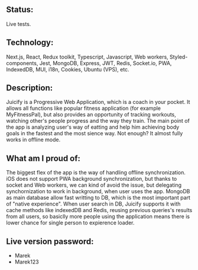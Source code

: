 <h2>Status:</h2>

Live tests.

<h2>Technology:</h2>

Next.js, React, Redux toolkit, Typescript, Javascript, Web workers, Styled-components, Jest, MongoDB, Express, JWT, Redis, Socket.io, PWA, IndexedDB, MUI, i18n, Cookies, Ubuntu (VPS), etc.

<h2>Description:</h2>

Juicify is a Progressive Web Application, which is a coach in your pocket. It allows all functions like popular fitness application (for example MyFitnessPal), but also provides an opportunity of tracking workouts, watching other's people progress and the way they train. The main point of the app is analyzing user's way of eatting and help him achieving body goals in the fastest and the most sience way. Not enough? It almost fully works in offline mode.

<h2>What am I proud of:</h2>

The biggest flex of the app is the way of handling offline synchronization. iOS does not support PWA background synchronization, but thanks to socket and Web workers, we can kind of avoid the issue, but delegating synchornization to work in background, when user uses the app. MongoDB as main database allow fast writting to DB, which is the most important part of "native experience". When user search in DB, Juicify supports it with cache methods like indexedDB and Redis, reusing previous queries's results from all users, so basiclly more people using the application means there is lower chance for single person to expierence loader.

<h2>Live version password:</h2>

- Marek
- Marek123
